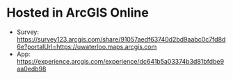 # Hosted in ArcGIS Online
- Survey: https://survey123.arcgis.com/share/91057aedf63740d2bd9aabc0c7fd8d6e?portalUrl=https://uwaterloo.maps.arcgis.com
- App: https://experience.arcgis.com/experience/dc641b5a03374b3d81bfdbe9aa0edb98
